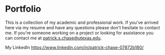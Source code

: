 # Portfolio
This is a collection of my academic and professional work. If you've arrived here via my resume and have any questions please don't hesitate to contact me. If you're someone working on a project or looking for assistance you can contact me at patrick.s.chase@utexas.edu. 

My LinkedIn https://www.linkedin.com/in/patrick-chase-07872b180/ 

